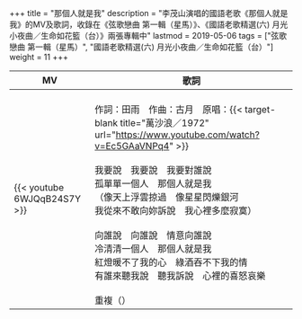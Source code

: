 +++
title = "那個人就是我"
description = "李茂山演唱的國語老歌《那個人就是我》的MV及歌詞，收錄在《弦歌戀曲 第一輯（星馬）》、《國語老歌精選(六) 月光小夜曲／生命如花籃（台）》兩張專輯中"
lastmod = 2019-05-06
tags = ["弦歌戀曲 第一輯（星馬）", "國語老歌精選(六) 月光小夜曲／生命如花籃（台）"]
weight = 11
+++

MV  | 歌詞  
--------------|-------
{{< youtube 6WJQqB24S7Y >}}|<br/>作詞：田雨　作曲：古月　原唱：{{< target-blank title="萬沙浪／1972" url="https://www.youtube.com/watch?v=Ec5GAaVNPq4" >}}<br/><br/>我要說　我要說　我要對誰說<br/>孤單單一個人　那個人就是我<br/>（像天上浮雲掠過　像星星閃爍銀河<br/>我從來不敢向妳訴說　我心裡多麼寂寞）<br/><br/>向誰說　向誰說　情意向誰說<br/>冷清清一個人　那個人就是我 <br/>紅燈暖不了我的心　綠酒吞不下我的情<br/>有誰來聽我說　聽我訴說　心裡的喜怒哀樂<br/><br/>重複（）
